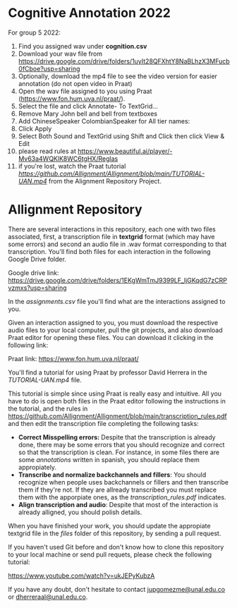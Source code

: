 # Cognitive Annotation 2022

For group 5 2022:
1. Find you assigned wav under **cognition.csv**
2. Download your wav file from https://drive.google.com/drive/folders/1uyIt28QFXhtY8NaBLhzX3MFucb0fCboe?usp=sharing
3. Optionally, download the mp4 file to see the video version for easier annotation (do not open video in Praat)  
4. Open the wav file assigned to you using Praat (https://www.fon.hum.uva.nl/praat/).
5. Select the file and click Annotate- To TextGrid...
6. Remove Mary John bell and bell from textboxes
7. Add ChineseSpeaker ColombianSpeaker for All tier names:
8. Click Apply
9. Select Both Sound and TextGrid using Shift and Click then click View & Edit
10. please read rules at https://www.beautiful.ai/player/-Mv63a4WQKlK8WC6tgHX/Reglas
11. if you're lost, watch the Praat tutorial *https://github.com/Allignment/Allignment/blob/main/TUTORIAL-UAN.mp4* from the Alignment Repository Project.

# Allignment Repository

There are several interactions in this repository, each one with two files associated, first, a transcription file in **textgrid** format (which may have some errors) and second an audio file in .wav format corresponding to that transcription. You'll find both files for each interaction in the following Google Drive folder. 

Google drive link: https://drive.google.com/drive/folders/1EKgWmTmJ9399LF_ljGKqdG7zCRPvzmxs?usp=sharing

In the *assignments.csv* file you'll find what are the interactions assigned to you.

Given an interaction assigned to you, you must download the respective audio files to your local computer, pull the git projects, and also download Praat editor for opening these files. You can download it clicking in the following link:

Praat link: https://www.fon.hum.uva.nl/praat/

You'll find a tutorial for using Praat by professor David Herrera in the *TUTORIAL-UAN.mp4* file.

This tutorial is simple since using Praat is really easy and intuitive. All you have to do is open both files in the Praat editor following the instructions in the tutorial, and the rules in https://github.com/Allignment/Allignment/blob/main/transcription_rules.pdf and then edit the transcription file completing the following tasks:

- **Correct Misspelling errors:** Despite that the transcription is already done, there may be some errors that you should recognize and correct so that the transcription is clean. For instance, in some files there are some *annotations* written in spanish, you should replace them appropiately.
- **Transcribe and normalize backchannels and fillers**: You should recognize when people uses backchannels or fillers and then transcribe them if they're not. If they are allready transcribed you must replace them with the apporpiate ones, as the *transcription_rules.pdf* indicates.
- **Align transcription and audio**: Despite that most of the interaction is already alligned, you should polish details.

When you have finished your work, you should update the appropiate textgrid file in the *files* folder of this repository, by sending a pull request.

If you haven't used Git before and don't know how to clone this repository to your local machine or send pull requets, please check the following tutorial:

https://www.youtube.com/watch?v=ukJEPyKubzA

If you have any doubt, don't hesitate to contact jupgomezme@unal.edu.co or dherreraal@unal.edu.co.
